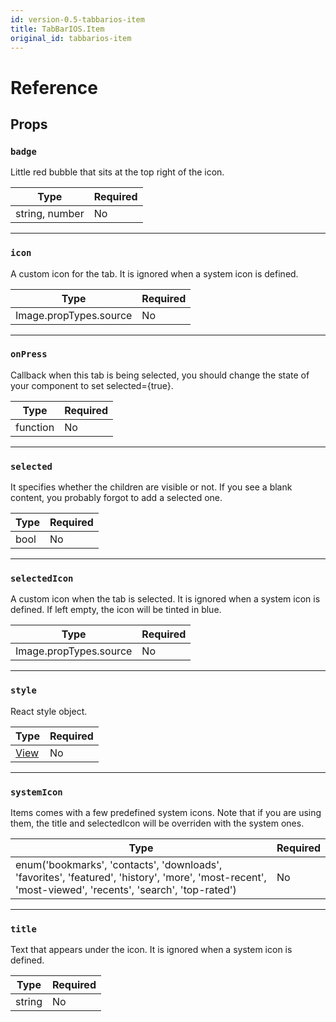 ```yaml
---
id: version-0.5-tabbarios-item
title: TabBarIOS.Item
original_id: tabbarios-item
---
```


# Reference

## Props

### `badge`

Little red bubble that sits at the top right of the icon.

| Type           | Required |
| -------------- | -------- |
| string, number | No       |

---

### `icon`

A custom icon for the tab. It is ignored when a system icon is defined.

| Type                   | Required |
| ---------------------- | -------- |
| Image.propTypes.source | No       |

---

### `onPress`

Callback when this tab is being selected, you should change the state of your component to set selected={true}.

| Type     | Required |
| -------- | -------- |
| function | No       |

---

### `selected`

It specifies whether the children are visible or not. If you see a blank content, you probably forgot to add a selected one.

| Type | Required |
| ---- | -------- |
| bool | No       |

---

### `selectedIcon`

A custom icon when the tab is selected. It is ignored when a system icon is defined. If left empty, the icon will be tinted in blue.

| Type                   | Required |
| ---------------------- | -------- |
| Image.propTypes.source | No       |

---

### `style`

React style object.

| Type                  | Required |
| --------------------- | -------- |
| [View](view.md#style) | No       |

---

### `systemIcon`

Items comes with a few predefined system icons. Note that if you are using them, the title and selectedIcon will be overriden with the system ones.

| Type                                                                                                                                                   | Required |
| ------------------------------------------------------------------------------------------------------------------------------------------------------ | -------- |
| enum('bookmarks', 'contacts', 'downloads', 'favorites', 'featured', 'history', 'more', 'most-recent', 'most-viewed', 'recents', 'search', 'top-rated') | No       |

---

### `title`

Text that appears under the icon. It is ignored when a system icon is defined.

| Type   | Required |
| ------ | -------- |
| string | No       |
